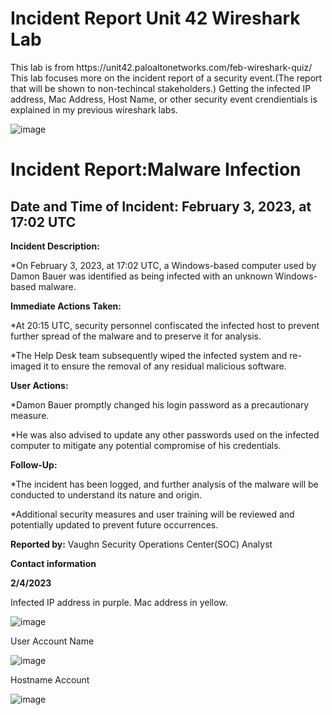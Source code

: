 <h1> Incident Report Unit 42 Wireshark Lab </h1>
This lab is from https://unit42.paloaltonetworks.com/feb-wireshark-quiz/
This lab focuses more on the incident report of a security event.(The report that will be shown to non-techincal stakeholders.) Getting the infected IP address, Mac Address, Host Name, or other security event crendientials is explained in my previous wireshark labs.

![image](https://github.com/Ganburu/Cybersecurity-Portfolio/assets/162606791/7a4b22a2-c454-4554-8cd5-0e1933f23565)

<h1>Incident Report:Malware Infection</h1>

<h2>Date and Time of Incident: February 3, 2023, at 17:02 UTC</h2>

**Incident Description:**

*On February 3, 2023, at 17:02 UTC, a Windows-based computer used by Damon Bauer was identified as being infected with an unknown Windows-based malware.

**Immediate Actions Taken:**

*At 20:15 UTC, security personnel confiscated the infected host to prevent further spread of the malware and to preserve it for analysis.

*The Help Desk team subsequently wiped the infected system and re-imaged it to ensure the removal of any residual malicious software.

**User Actions:**

*Damon Bauer promptly changed his login password as a precautionary measure.

*He was also advised to update any other passwords used on the infected computer to mitigate any potential compromise of his credentials.

**Follow-Up:**

*The incident has been logged, and further analysis of the malware will be conducted to understand its nature and origin.

*Additional security measures and user training will be reviewed and potentially updated to prevent future occurrences.

**Reported by:**
Vaughn
Security Operations Center(SOC) Analyst

**Contact information**

**2/4/2023** 



Infected IP address in purple. Mac address in yellow.

![image](https://github.com/Ganburu/Cybersecurity-Portfolio/assets/162606791/73d8db7b-bf7a-4236-8919-4cf48a6cfe7b)

User Account Name 

![image](https://github.com/Ganburu/Cybersecurity-Portfolio/assets/162606791/9a7c2305-e37b-4222-bba5-93842a38b058)

Hostname Account

![image](https://github.com/Ganburu/Cybersecurity-Portfolio/assets/162606791/5ca8c0be-690b-421c-8a08-b37812846f21)

